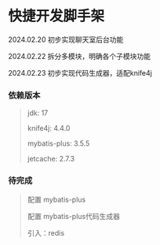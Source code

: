 # 快捷开发脚手架

2024.02.20 初步实现聊天室后台功能

2024.02.22 拆分多模块，明确各个子模块功能

2024.02.23 初步实现代码生成器，适配knife4j

### 依赖版本

> jdk: 17 
> 
> knife4j: 4.4.0
> 
> mybatis-plus: 3.5.5
> 
> jetcache: 2.7.3
> 
>

### 待完成

> 配置 mybatis-plus
> 
> 配置 mybatis-plus代码生成器
> 
> 引入：redis